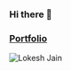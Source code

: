### Hi there 👋

### [Portfolio](https://lokesh-jain.netlify.app/)

<p align="left"> <img src="https://komarev.com/ghpvc/?username=lokesh97jain&label=Profile%20views&color=0e75b6&style=flat" alt="Lokesh Jain" /> </p> 

<!--
**lokesh97jain/lokesh97jain** is a ✨ _special_ ✨ repository because its `README.md` (this file) appears on your GitHub profile.

Here are some ideas to get you started:

- 🔭 I’m currently working on ...
- 🌱 I’m currently learning ...
- 👯 I’m looking to collaborate on ...
- 🤔 I’m looking for help with ...
- 💬 Ask me about ...
- 📫 How to reach me: ...
- 😄 Pronouns: ...
- ⚡ Fun fact: ...
-->
